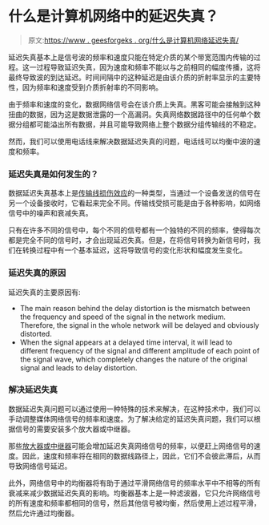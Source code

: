 # 什么是计算机网络中的延迟失真？

> 原文:[https://www . geesforgeks . org/什么是计算机网络延迟失真/](https://www.geeksforgeeks.org/what-is-delay-distortion-in-computer-network/)

延迟失真基本上是信号波的频率和速度只能在特定介质的某个带宽范围内传输的过程。这一过程导致延迟失真，因为速度和频率不能以与之前相同的幅度传播，这将最终导致波的到达延迟。时间间隔中的这种延迟是由该介质的折射率显示的主要特性，因为频率和速度受到介质折射率的不同影响。

由于频率和速度的变化，数据网络信号会在该介质上失真。黑客可能会接触到这种扭曲的数据，因为这是数据泄露的一个高漏洞。失真网络数据路径中的任何单个数据分组都可能溢出所有数据，并且可能导致网络上整个数据分组传输线的不稳定。

然而，我们可以使用电话线来解决数据延迟失真的问题，电话线可以均衡中波的速度和频率。

### 延迟失真是如何发生的？

数据延迟失真基本上是[传输线损伤效应](https://www.geeksforgeeks.org/transmission-impairment-in-data-communication/)的一种类型，当通过一个设备发送的信号在另一个设备接收时，它看起来完全不同。传输线受损可能是由于各种影响，如网络信号中的噪声和衰减失真。

只有在许多不同的信号中，每个不同的信号都有一个独特的不同的频率，使得每次都是完全不同的信号时，才会出现延迟失真。但是，在将信号转换为新信号时，我们在转换过程中有一个基本延迟，这将导致信号的变化形状和幅度发生变化。

### 延迟失真的原因

延迟失真的主要原因有:

*   The main reason behind the delay distortion is the mismatch between the frequency and speed of the signal in the network medium. Therefore, the signal in the whole network will be delayed and obviously distorted.
*   When the signal appears at a delayed time interval, it will lead to different frequency of the signal and different amplitude of each point of the signal wave, which completely changes the nature of the original signal and leads to delay distortion.

### 解决延迟失真

数据延迟失真问题可以通过使用一种特殊的技术来解决，在这种技术中，我们可以手动调整媒体网络信号的频率和速度。为了解决给定的延迟失真问题，我们可以根据信号的需要安装多个放大器或中继器。

那些[放大器或中继器](https://www.geeksforgeeks.org/difference-between-repeater-and-amplifier/)可能会增加延迟失真网络信号的频率，以便赶上网络信号的速度。因此，速度和频率将在相同的数据线路径上，因此，它们不会彼此滞后，从而导致网络信号延迟。

此外，网络信号中的均衡器将有助于通过平滑网络信号的频率水平中不相等的所有衰减来减少数据延迟失真的影响。均衡器基本上是一种滤波器，它只允许网络信号的所有速度和频率都相同的信号，然后其他信号被均衡，然后使用上述过程平滑，然后允许通过均衡器。